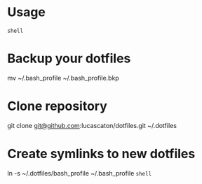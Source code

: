 Usage
========

```shell```
# Backup your dotfiles
mv ~/.bash_profile ~/.bash_profile.bkp

# Clone repository
git clone git@github.com:lucascaton/dotfiles.git ~/.dotfiles

# Create symlinks to new dotfiles
ln -s ~/.dotfiles/bash_profile ~/.bash_profile
```shell```
